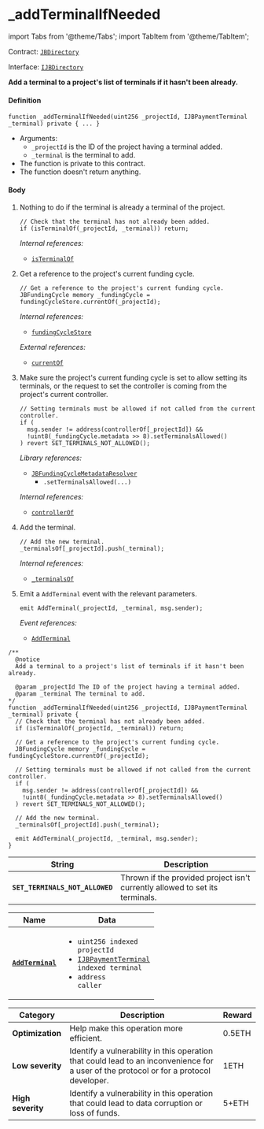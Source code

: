 # _addTerminalIfNeeded

import Tabs from '@theme/Tabs';
import TabItem from '@theme/TabItem';

Contract: [`JBDirectory`](/protocol/api/contracts/jbdirectory/README.md)​‌

Interface: [`IJBDirectory`](/protocol/api/interfaces/ijbdirectory.md)

<Tabs>
<TabItem value="Step by step" label="Step by step">

**Add a terminal to a project's list of terminals if it hasn't been already.**

#### Definition


```
function _addTerminalIfNeeded(uint256 _projectId, IJBPaymentTerminal _terminal) private { ... }
```
* Arguments:
  * `_projectId` is the ID of the project having a terminal added.
  * `_terminal` is the terminal to add.
* The function is private to this contract.
* The function doesn't return anything.

#### Body
1.  Nothing to do if the terminal is already a terminal of the project.
    ```
    // Check that the terminal has not already been added.
    if (isTerminalOf(_projectId, _terminal)) return;
    ```

    _Internal references:_

    * [`isTerminalOf`](/protocol/api/contracts/jbdirectory/read/isterminalof.md)

2.  Get a reference to the project's current funding cycle.

    ```
    // Get a reference to the project's current funding cycle.
    JBFundingCycle memory _fundingCycle = fundingCycleStore.currentOf(_projectId);
    ```

    _Internal references:_

    * [`fundingCycleStore`](/protocol/api/contracts/jbdirectory/properties/fundingcyclestore.md)

    _External references:_

    * [`currentOf`](/protocol/api/contracts/jbfundingcyclestore/read/currentof.md)

3.  Make sure the project's current funding cycle is set to allow setting its terminals, or the request to set the controller is coming from the project's current controller.

    ```
    // Setting terminals must be allowed if not called from the current controller.
    if (
      msg.sender != address(controllerOf[_projectId]) &&
      !uint8(_fundingCycle.metadata >> 8).setTerminalsAllowed()
    ) revert SET_TERMINALS_NOT_ALLOWED();
    ```

    _Library references:_

    * [`JBFundingCycleMetadataResolver`](/protocol/api/libraries/jbfundingcyclemetadataresolver.md)<br/>
      * `.setTerminalsAllowed(...)`

    _Internal references:_

    * [`controllerOf`](/protocol/api/contracts/jbdirectory/properties/controllerof.md)

4.  Add the terminal.
    ```
    // Add the new terminal.
    _terminalsOf[_projectId].push(_terminal);
    ```

    _Internal references:_

    * [`_terminalsOf`](/protocol/api/contracts/jbdirectory/properties/-_terminalsof.md)
5.  Emit a `AddTerminal` event with the relevant parameters.

    ```
    emit AddTerminal(_projectId, _terminal, msg.sender);
    ```

    _Event references:_

    * [`AddTerminal`](/protocol/api/contracts/jbdirectory/events/addterminal.md)

</TabItem>

<TabItem value="Code" label="Code">

```
/** 
  @notice 
  Add a terminal to a project's list of terminals if it hasn't been already.

  @param _projectId The ID of the project having a terminal added.
  @param _terminal The terminal to add.
*/
function _addTerminalIfNeeded(uint256 _projectId, IJBPaymentTerminal _terminal) private {
  // Check that the terminal has not already been added.
  if (isTerminalOf(_projectId, _terminal)) return;

  // Get a reference to the project's current funding cycle.
  JBFundingCycle memory _fundingCycle = fundingCycleStore.currentOf(_projectId);

  // Setting terminals must be allowed if not called from the current controller.
  if (
    msg.sender != address(controllerOf[_projectId]) &&
    !uint8(_fundingCycle.metadata >> 8).setTerminalsAllowed()
  ) revert SET_TERMINALS_NOT_ALLOWED();

  // Add the new terminal.
  _terminalsOf[_projectId].push(_terminal);

  emit AddTerminal(_projectId, _terminal, msg.sender);
}
```

</TabItem>
<TabItem value="Errors" label="Errors">

| String                            | Description                                                      |
| --------------------------------- | ---------------------------------------------------------------- |
| **`SET_TERMINALS_NOT_ALLOWED`**          | Thrown if the provided project isn't currently allowed to set its terminals.                |

</TabItem>

<TabItem value="Events" label="Events">

| Name                                          | Data                                                                                                                                                                                                        |
| --------------------------------------------- | ----------------------------------------------------------------------------------------------------------------------------------------------------------------------------------------------------------- |
| [**`AddTerminal`**](/protocol/api/contracts/jbdirectory/events/addterminal.md) | <ul><li><code>uint256 indexed projectId</code></li><li><code><a href="/protocol/api/interfaces/ijbpaymentterminal">IJBPaymentTerminal</a> indexed terminal</code></li><li><code>address caller</code></li></ul> |

</TabItem>

<TabItem value="Bug bounty" label="Bug bounty">

| Category          | Description                                                                                                                            | Reward |
| ----------------- | -------------------------------------------------------------------------------------------------------------------------------------- | ------ |
| **Optimization**  | Help make this operation more efficient.                                                                                               | 0.5ETH |
| **Low severity**  | Identify a vulnerability in this operation that could lead to an inconvenience for a user of the protocol or for a protocol developer. | 1ETH   |
| **High severity** | Identify a vulnerability in this operation that could lead to data corruption or loss of funds.                                        | 5+ETH  |

</TabItem>
</Tabs>
